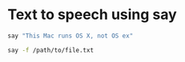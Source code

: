 # Text to speech using say

```bash
say "This Mac runs OS X, not OS ex"

say -f /path/to/file.txt
```
